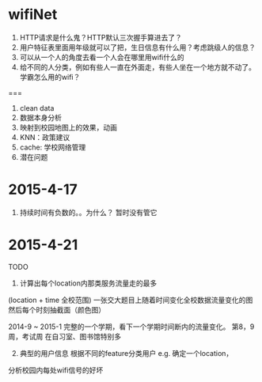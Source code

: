wifiNet
===
1. HTTP请求是什么鬼？HTTP默认三次握手算进去了？
2. 用户特征表里面用年级就可以了把，生日信息有什么用？考虑跳级人的信息？
3. 可以从一个人的角度去看一个人会在哪里用wifi什么的
4. 给不同的人分类，例如有些人一直在外面走，有些人坐在一个地方就不动了。学霸怎么用的wifi？

===
1. clean data
2. 数据本身分析
3. 映射到校园地图上的效果，动画
4. KNN：政策建议
5. cache: 学校网络管理
6. 潜在问题


2015-4-17
========
1. 持续时间有负数的。。为什么？ 暂时没有管它



2015-4-21
===
TODO
1. 计算出每个location内那类服务流量走的最多

(location + time 全校范围)
一张交大题目上随着时间变化全校数据流量变化的图
然后每个时刻抽截面（颜色图）

2014-9 ~ 2015-1 完整的一个学期，看下一个学期时间断内的流量变化。
第8，9周，考试周 在自习室、图书馆特别多


2. 典型的用户信息
根据不同的feature分类用户
e.g. 确定一个location，

分析校园内每处wifi信号的好坏









